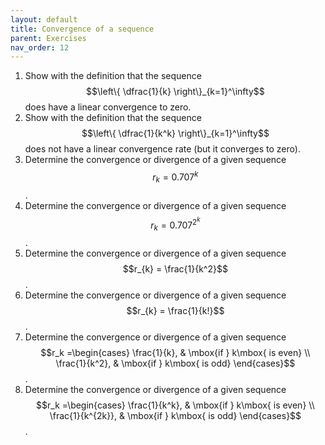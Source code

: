 ```yaml
---
layout: default
title: Convergence of a sequence
parent: Exercises
nav_order: 12
---
```


1. Show with the definition that the sequence $$\left\{ \dfrac{1}{k} \right\}_{k=1}^\infty$$ does have a linear convergence to zero.
1. Show with the definition that the sequence $$\left\{ \dfrac{1}{k^k} \right\}_{k=1}^\infty$$ does not have a linear convergence rate (but it converges to zero).
1. Determine the convergence or divergence of a given sequence $$r_{k} = 0.707^k$$.
1. Determine the convergence or divergence of a given sequence $$r_{k} = 0.707^{2^k}$$.
1. Determine the convergence or divergence of a given sequence $$r_{k} = \frac{1}{k^2}$$.
1. Determine the convergence or divergence of a given sequence $$r_{k} = \frac{1}{k!}$$.
1. Determine the convergence or divergence of a given sequence $$r_k =\begin{cases} \frac{1}{k}, & \mbox{if } k\mbox{ is even} \\ \frac{1}{k^2}, & \mbox{if } k\mbox{ is odd} \end{cases}$$.
1. Determine the convergence or divergence of a given sequence $$r_k =\begin{cases} \frac{1}{k^k}, & \mbox{if } k\mbox{ is even} \\ \frac{1}{k^{2k}}, & \mbox{if } k\mbox{ is odd} \end{cases}$$.
